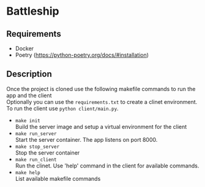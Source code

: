 # Battleship

## Requirements
- Docker
- Poetry (https://python-poetry.org/docs/#installation)

## Description
Once the project is cloned use the following makefile commands to run the app and the client<br>
Optionally you can use the `requirements.txt` to create a clinet environment. To run the client use `python client/main.py`.

- `make init` <br>
Build the server image and setup a virtual environment for the client
- `make run_server` <br>
Start the server container. The app listens on port 8000.
- `make stop_server` <br>
Stop the server container
- `make run_client` <br>
Run the clinet. Use 'help' command in the client for available commands.
- `make help` <br>
List available makefile commands
